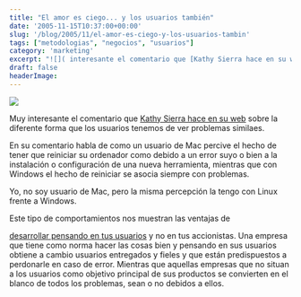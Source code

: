 ```yaml
---
title: "El amor es ciego... y los usuarios también"
date: '2005-11-15T10:37:00+00:00'
slug: '/blog/2005/11/el-amor-es-ciego-y-los-usuarios-tambin'
tags: ["metodologias", "negocios", "usuarios"]
category: 'marketing'
excerpt: "![]( interesante el comentario que [Kathy Sierra hace en su web]( sobre la diferente form..."
draft: false
headerImage:
---
```

![](http://jorgegorka.files.wordpress.com/blindspot.jpg)

Muy interesante el comentario que [Kathy Sierra hace en su web](http://headrush.typepad.com/creating_passionate_users/) sobre la diferente forma que los usuarios tenemos de ver problemas similaes.

En su comentario habla de como un usuario de Mac percive el hecho de tener que reiniciar su ordenador como debido a un error suyo o bien a la instalación o configuración de una nueva herramienta, mientras que con Windows el hecho de reiniciar se asocia siempre con problemas.

Yo, no soy usuario de Mac, pero la misma percepción la tengo con Linux frente a Windows.

Este tipo de comportamientos nos muestran las ventajas de

[desarrollar pensando en tus usuarios](http://es.wikipedia.org/wiki/Dise%C3%B1o_universal) y no en tus accionistas. Una empresa que tiene como norma hacer las cosas bien y pensando en sus usuarios obtiene a cambio usuarios entregados y fieles y que están predispuestos a perdonarle en caso de error. Mientras que aquellas empresas que no situan a los usuarios como objetivo principal de sus productos se convierten en el blanco de todos los problemas, sean o no debidos a ellos.
